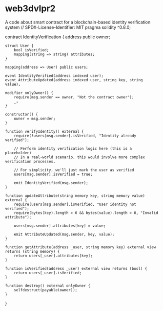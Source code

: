 # web3dvlpr2
A code about smart contract for a blockchain-based identity verification system
// SPDX-License-Identifier: MIT
pragma solidity ^0.8.0;

contract IdentityVerification {
    address public owner;

    struct User {
        bool isVerified;
        mapping(string => string) attributes;
    }

    mapping(address => User) public users;

    event IdentityVerified(address indexed user);
    event AttributeUpdated(address indexed user, string key, string value);

    modifier onlyOwner() {
        require(msg.sender == owner, "Not the contract owner");
        _;
    }

    constructor() {
        owner = msg.sender;
    }

    function verifyIdentity() external {
        require(!users[msg.sender].isVerified, "Identity already verified");

        // Perform identity verification logic here (this is a placeholder)
        // In a real-world scenario, this would involve more complex verification processes.

        // For simplicity, we'll just mark the user as verified
        users[msg.sender].isVerified = true;

        emit IdentityVerified(msg.sender);
    }

    function updateAttribute(string memory key, string memory value) external {
        require(users[msg.sender].isVerified, "User identity not verified");
        require(bytes(key).length > 0 && bytes(value).length > 0, "Invalid attribute");

        users[msg.sender].attributes[key] = value;

        emit AttributeUpdated(msg.sender, key, value);
    }

    function getAttribute(address _user, string memory key) external view returns (string memory) {
        return users[_user].attributes[key];
    }

    function isVerified(address _user) external view returns (bool) {
        return users[_user].isVerified;
    }

    function destroy() external onlyOwner {
        selfdestruct(payable(owner));
    }
}
